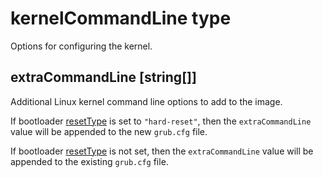 # kernelCommandLine type

Options for configuring the kernel.

## extraCommandLine [string[]]

Additional Linux kernel command line options to add to the image.

If bootloader [resetType](./bootloader.md#resettype-string) is set to `"hard-reset"`,
then the `extraCommandLine` value will be appended to the new `grub.cfg` file.

If bootloader [resetType](./bootloader.md#resettype-string) is not set, then the
`extraCommandLine` value will be appended to the existing `grub.cfg` file.
